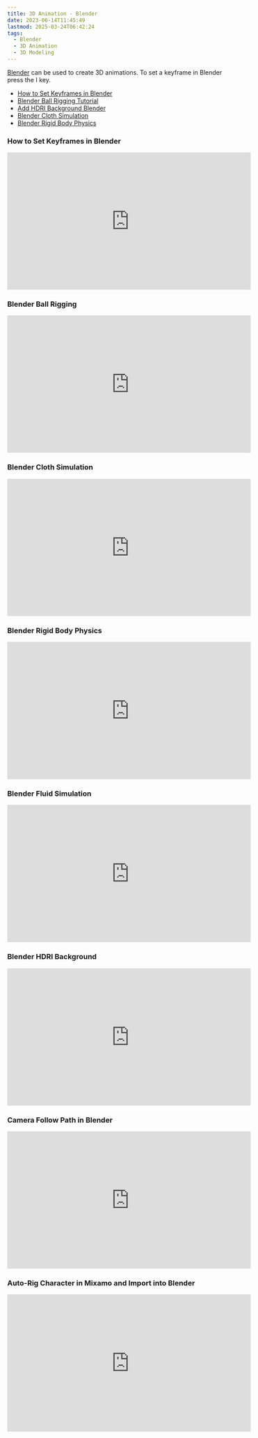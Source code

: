 ```yaml
---
title: 3D Animation - Blender
date: 2023-06-14T11:45:49
lastmod: 2025-03-24T06:42:24
tags:
  - Blender
  - 3D Animation
  - 3D Modeling
---
```


[Blender](blender.md) can be used to create 3D animations. To set a keyframe in Blender press the I key.

- [How to Set Keyframes in Blender](https://youtu.be/pNtni7oPrLU)
- [Blender Ball Rigging Tutorial](https://youtu.be/VsBTUaRESr0)
- [Add HDRI Background Blender](https://youtu.be/k-moDmBUrrI)
- [Blender Cloth Simulation](https://youtu.be/IYdfMqRIfMA)
- [Blender Rigid Body Physics](https://youtu.be/q88mMWW2yNs)

<div class="video-grid">

<div class="video-card">

### How to Set Keyframes in Blender

<div class="iframe-16-9-container">
<iframe class="youTubeIframe" width="560" height="315" src="https://www.youtube.com/embed/pNtni7oPrLU?rel=0" title="YouTube video player" frameborder="0" allow="accelerometer; autoplay; clipboard-write; encrypted-media; gyroscope; picture-in-picture; web-share" allowfullscreen></iframe>
</div>
</div>

<div class="video-card">

### Blender Ball Rigging

<div class="iframe-16-9-container">
<iframe class="youTubeIframe" width="560" height="315" src="https://www.youtube.com/embed/VsBTUaRESr0?rel=0" title="YouTube video player" frameborder="0" allow="accelerometer; autoplay; clipboard-write; encrypted-media; gyroscope; picture-in-picture; web-share" allowfullscreen></iframe>
</div>
</div>

<div class="video-card">

### Blender Cloth Simulation

<div class="iframe-16-9-container">
<iframe class="youTubeIframe" width="560" height="315" src="https://www.youtube.com/embed/IYdfMqRIfMA?rel=0" title="YouTube video player" frameborder="0" allow="accelerometer; autoplay; clipboard-write; encrypted-media; gyroscope; picture-in-picture; web-share" allowfullscreen></iframe>
</div>
</div>

<div class="video-card">

### Blender Rigid Body Physics

<div class="iframe-16-9-container">
<iframe class="youTubeIframe" width="560" height="315" src="https://www.youtube.com/embed/q88mMWW2yNs?rel=0" title="YouTube video player" frameborder="0" allow="accelerometer; autoplay; clipboard-write; encrypted-media; gyroscope; picture-in-picture; web-share" allowfullscreen></iframe>
</div>
</div>

<div class="video-card">

### Blender Fluid Simulation

<div class="iframe-16-9-container">
<iframe class="youTubeIframe" width="560" height="315" src="https://www.youtube.com/embed/DUKkJSpCJ8A?rel=0" title="YouTube video player" frameborder="0" allow="accelerometer; autoplay; clipboard-write; encrypted-media; gyroscope; picture-in-picture; web-share" allowfullscreen></iframe>
</div>
</div>

<div class="video-card">

### Blender HDRI Background

<div class="iframe-16-9-container">
<iframe class="youTubeIframe" width="560" height="315" src="https://www.youtube.com/embed/k-moDmBUrrI?rel=0" title="YouTube video player" frameborder="0" allow="accelerometer; autoplay; clipboard-write; encrypted-media; gyroscope; picture-in-picture; web-share" allowfullscreen></iframe>
</div>
</div>

<div class="video-card">

### Camera Follow Path in Blender

<div class="iframe-16-9-container">
<iframe class="youTubeIframe" width="560" height="315" src="https://www.youtube.com/embed/5EQdQdtg-ao?rel=0" title="YouTube video player" frameborder="0" allow="accelerometer; autoplay; clipboard-write; encrypted-media; gyroscope; picture-in-picture; web-share" allowfullscreen></iframe>
</div>
</div>

<div class="video-card">

### Auto-Rig Character in Mixamo and Import into Blender

<div class="iframe-16-9-container">
<iframe class="youTubeIframe" width="560" height="315" src="https://www.youtube.com/embed/0-FWVd6oCXg?rel=0" title="YouTube video player" frameborder="0" allow="accelerometer; autoplay; clipboard-write; encrypted-media; gyroscope; picture-in-picture; web-share" allowfullscreen></iframe>
</div>
</div>

</div>
